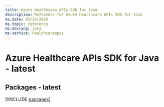 ```yaml
---
title: Azure Healthcare APIs SDK for Java
description: Reference for Azure Healthcare APIs SDK for Java
ms.date: 03/26/2024
ms.topic: reference
ms.devlang: java
ms.service: healthcareapis
---
```

# Azure Healthcare APIs SDK for Java - latest
## Packages - latest
[!INCLUDE [packages](healthcare-apis-index.md)]